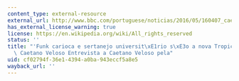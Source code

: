 ```yaml
---
content_type: external-resource
external_url: http://www.bbc.com/portuguese/noticias/2016/05/160407_caetano_mv
has_external_license_warning: true
license: https://en.wikipedia.org/wiki/All_rights_reserved
status: ''
title: "'Funk carioca e sertanejo universit\xE1rio s\xE3o a nova Tropic\xE1lia', diz\
  \ Caetano Veloso Entrevista a Caetano Veloso pela"
uid: cf02794f-36e1-4394-a0ba-943eccf5a8e5
wayback_url: ''
---
```

